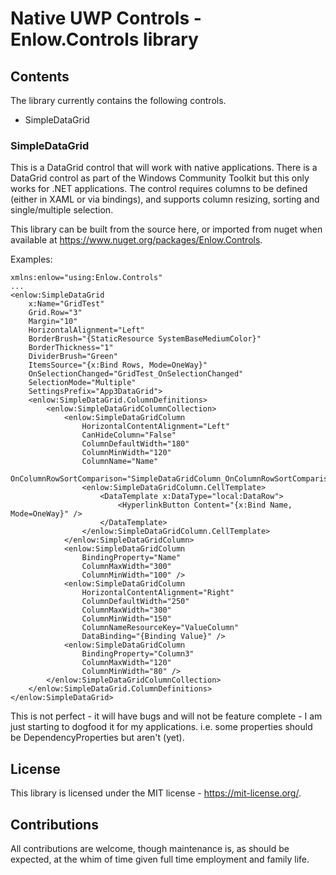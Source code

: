 # Native UWP Controls - Enlow.Controls library

## Contents

The library currently contains the following controls.

- SimpleDataGrid

### SimpleDataGrid

This is a DataGrid control that will work with native applications. There is a DataGrid control as part of the Windows Community Toolkit but this only works for .NET applications. The control requires columns to be defined (either in XAML or via bindings), and supports column resizing, sorting and single/multiple selection.

This library can be built from the source here, or imported from nuget when available at https://www.nuget.org/packages/Enlow.Controls.

Examples:

```
xmlns:enlow="using:Enlow.Controls"
...
<enlow:SimpleDataGrid
    x:Name="GridTest"
    Grid.Row="3"
    Margin="10"
    HorizontalAlignment="Left"
    BorderBrush="{StaticResource SystemBaseMediumColor}"
    BorderThickness="1"
    DividerBrush="Green"
    ItemsSource="{x:Bind Rows, Mode=OneWay}"
    OnSelectionChanged="GridTest_OnSelectionChanged"
    SelectionMode="Multiple"
    SettingsPrefix="App3DataGrid">
    <enlow:SimpleDataGrid.ColumnDefinitions>
        <enlow:SimpleDataGridColumnCollection>
            <enlow:SimpleDataGridColumn
                HorizontalContentAlignment="Left"
                CanHideColumn="False"
                ColumnDefaultWidth="180"
                ColumnMinWidth="120"
                ColumnName="Name"
                OnColumnRowSortComparison="SimpleDataGridColumn_OnColumnRowSortComparison">
                <enlow:SimpleDataGridColumn.CellTemplate>
                    <DataTemplate x:DataType="local:DataRow">
                        <HyperlinkButton Content="{x:Bind Name, Mode=OneWay}" />
                    </DataTemplate>
                </enlow:SimpleDataGridColumn.CellTemplate>
            </enlow:SimpleDataGridColumn>
            <enlow:SimpleDataGridColumn
                BindingProperty="Name"
                ColumnMaxWidth="300"
                ColumnMinWidth="100" />
            <enlow:SimpleDataGridColumn
                HorizontalContentAlignment="Right"
                ColumnDefaultWidth="250"
                ColumnMaxWidth="300"
                ColumnMinWidth="150"
                ColumnNameResourceKey="ValueColumn"
                DataBinding="{Binding Value}" />
            <enlow:SimpleDataGridColumn
                BindingProperty="Column3"
                ColumnMaxWidth="120"
                ColumnMinWidth="80" />
        </enlow:SimpleDataGridColumnCollection>
    </enlow:SimpleDataGrid.ColumnDefinitions>
</enlow:SimpleDataGrid>
```

This is not perfect - it will have bugs and will not be feature complete - I am just starting to dogfood it for my applications. i.e. some properties should be DependencyProperties but aren't (yet).

## License

This library is licensed under the MIT license - https://mit-license.org/.

## Contributions

All contributions are welcome, though maintenance is, as should be expected, at the whim of time given full time employment and family life.